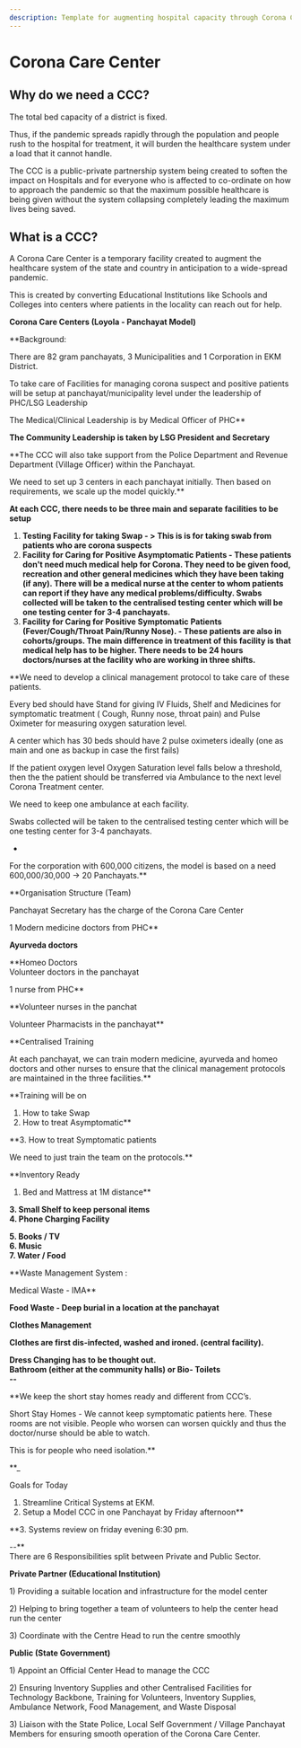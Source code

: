 ```yaml
---
description: Template for augmenting hospital capacity through Corona Care Centers (CCC)
---
```


# Corona Care Center

## Why do we need a CCC?

The total bed capacity of a district is fixed.   
  
Thus, if the pandemic spreads rapidly through the population and people rush to the hospital for treatment, it will burden the healthcare system under a load that it cannot handle.  
  
The CCC is a public-private partnership system being created to soften the impact on Hospitals and for everyone who is affected to co-ordinate on how to approach the pandemic so that the maximum possible healthcare is being given without the system collapsing completely leading the maximum lives being saved.

## What is a CCC? 

A Corona Care Center is a temporary facility created to augment the healthcare system of the state and country in anticipation to a wide-spread pandemic.   
  
This is created by converting Educational Institutions like Schools and Colleges into centers where patients in the locality can reach out for help.  
  
**Corona Care Centers \(Loyola - Panchayat Model\)**

  
  
**Background:  
  
There are 82 gram panchayats, 3 Municipalities and 1 Corporation in EKM District.  
  
To take care of Facilities for managing corona suspect and positive patients will be setup at panchayat/municipality level under the leadership of PHC/LSG Leadership  
  
The Medical/Clinical Leadership is by Medical Officer of PHC**  
  


**The Community Leadership is taken by LSG President and Secretary**  
  


**The CCC will also take support from the Police Department and Revenue Department \(Village Officer\) within the Panchayat.  
  
We need to set up 3 centers in each panchayat initially. Then based on requirements, we scale up the model quickly.**  
  
  
  


**At each CCC, there needs to be three main and separate facilities to be setup**  


1. **Testing Facility for taking Swap - &gt; This is is for taking swab from patients who are corona suspects**  
2. **Facility for Caring for Positive Asymptomatic Patients  - These patients don't need much medical help for Corona. They need to be given food, recreation and other general medicines which they have been taking \(if any\).  There will be a medical nurse at the center to whom patients can report if they have any medical problems/difficulty.  Swabs collected will be taken to the centralised testing center which will be one testing center for 3-4 panchayats.**  
3. **Facility for Caring for Positive Symptomatic Patients \(Fever/Cough/Throat Pain/Runny Nose\). - These patients are also in cohorts/groups. The main difference in treatment of this facility is that medical help has to be higher. There needs to be 24 hours doctors/nurses at the facility who are working in three shifts.**  

**We need to develop a clinical management protocol to take care of these patients.  
  
Every bed should have Stand for giving IV Fluids, Shelf and Medicines for symptomatic treatment \( Cough, Runny nose, throat pain\) and Pulse Oximeter for measuring oxygen saturation level.  
  
A center which has 30 beds should have 2 pulse oximeters ideally \(one as main and one as backup in case the first fails\)  
  
If the patient oxygen level Oxygen Saturation level falls below a threshold, then the the patient should be transferred via Ambulance to the next level Corona Treatment center.  
  
We need to keep one ambulance at each facility.  
  
Swabs collected will be taken to the centralised testing center which will be one testing center for 3-4 panchayats.  
  
-  
  
For the corporation with 600,000 citizens, the model is based on a  need 600,000/30,000 -&gt; 20 Panchayats.**  
  


**Organisation Structure \(Team\)  
  
Panchayat Secretary has the charge of the Corona Care Center  
  
1 Modern medicine doctors from PHC**

**Ayurveda doctors**

**Homeo Doctors  
Volunteer doctors in the panchayat  
  
1 nurse from PHC**

**Volunteer nurses in the panchat  
  
Volunteer Pharmacists in the panchayat**

  
  
**Centralised Training  
  
At each panchayat, we can train modern medicine, ayurveda and homeo doctors and other nurses to ensure that the clinical management protocols are maintained in the three facilities.**

  
**Training will be on  
  
1. How to take Swap  
2. How to treat Asymptomatic**

**3. How to treat Symptomatic patients  
  
We need to just train the team on the protocols.**  


**Inventory Ready  
  
1. Bed and Mattress at 1M distance**

  
**3. Small Shelf to keep personal items  
4. Phone Charging Facility**

**5. Books / TV  
6. Music  
7. Water / Food**  
  


**Waste Management System :  
  
  
Medical Waste - IMA**

**Food Waste - Deep burial in a location at the panchayat**

  
**Clothes Management**

**Clothes are first dis-infected, washed and ironed. \(central facility\).**

  
**Dress Changing has to be thought out.  
Bathroom \(either at the community halls\) or Bio- Toilets  
--**  
  


**We keep the short stay homes ready and different from CCC’s.  
  
Short Stay Homes - We cannot keep symptomatic patients here. These rooms are not visible. People who worsen can worsen quickly and thus the doctor/nurse should be able to watch.  
  
This is for people who need isolation.**

**\_  
  
Goals for Today  
  
1. Streamline Critical Systems at EKM.  
2. Setup a Model CCC in one Panchayat by Friday afternoon**

**3. Systems review on friday evening 6:30 pm.  
  
--**  
There are 6 Responsibilities split between Private and Public Sector.

  
**Private Partner \(Educational Institution\)**  
  
1\) Providing a suitable location and infrastructure for the model center 

2\) Helping to bring together a team of volunteers to help the center head run the center 

3\) Coordinate with the Centre Head to run the centre smoothly   


**Public \(State Government\)**

1\) Appoint an Official Center Head to manage the CCC   
  
2\) Ensuring Inventory Supplies and other Centralised Facilities for Technology Backbone, Training for Volunteers, Inventory Supplies, Ambulance Network, Food Management, and Waste Disposal

3\) Liaison with the State Police, Local Self Government / Village Panchayat Members for ensuring smooth operation of the Corona Care Center.  


## 

